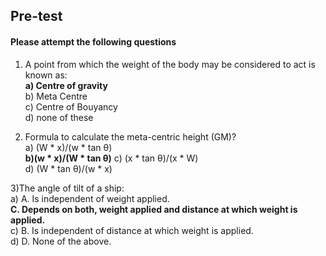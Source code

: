 ## <b> Pre-test </b>
#### Please attempt the following questions

1) A point from which the weight of the body may be considered to act is known as:<br>
<b>a) Centre of gravity<br></b>
b) Meta Centre<br>
c) Centre of Bouyancy<br>
d) none of these<br>

2) Formula to calculate the meta-centric height (GM)?<br>
a) (W * x)/(w * tan &theta;)<br>
<b> b)(w * x)/(W * tan &theta;)</b>
c) (x * tan &theta;)/(x * W)<br>
d) (W * tan &theta;)/(w * x)<br>

3)The angle of tilt of a ship:<br>
a) A.	Is independent of weight applied.<br>
<b>C.	Depends on both, weight applied and distance at which weight is applied. <br></b>
c) B.	Is independent of distance at which weight is applied.<br>
d) D.	None of the above.<br>

